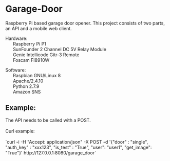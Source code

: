 # Garage-Door
Raspberry Pi based garage door opener. This project consists of two parts, an API and a mobile web client.

Hardware:<br/>
&nbsp;&nbsp;&nbsp;&nbsp;&nbsp;&nbsp;Raspberry Pi P1<br/>
&nbsp;&nbsp;&nbsp;&nbsp;&nbsp;&nbsp;SunFounder 2 Channel DC 5V Relay Module<br/>
&nbsp;&nbsp;&nbsp;&nbsp;&nbsp;&nbsp;Genie Intellicode Gitr-3 Remote<br/>
&nbsp;&nbsp;&nbsp;&nbsp;&nbsp;&nbsp;Foscam FI8910W<br/>

Software:<br/>
&nbsp;&nbsp;&nbsp;&nbsp;&nbsp;&nbsp;Raspbian GNU/Linux 8<br/>
&nbsp;&nbsp;&nbsp;&nbsp;&nbsp;&nbsp;Apache/2.4.10<br/>
&nbsp;&nbsp;&nbsp;&nbsp;&nbsp;&nbsp;Python 2.7.9<br/>
&nbsp;&nbsp;&nbsp;&nbsp;&nbsp;&nbsp;Amazon SNS<br/>

<h2>Example:</h2>
The API needs to be called with a POST.<br/>
<br/>Curl example:<br/>
<br/>
`curl -i -H "Accept: application/json" -X POST -d '{"door" : "single", "auth_key" : "xxx123", "is_test" : "True", "user": "user1", "get_image": "True"}' http://127.0.0.1:8080/garage_door`
